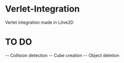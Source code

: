 # Verlet-Integration
Verlet integration made in Löve2D

# TO DO
-- Collision detection
-- Cube creation
-- Object deletion